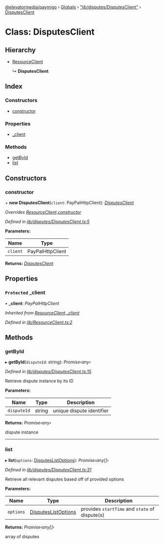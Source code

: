 [@elevatormedia/paymigo](../README.md) › [Globals](../globals.md) › ["lib/disputes/DisputesClient"](../modules/_lib_disputes_disputesclient_.md) › [DisputesClient](_lib_disputes_disputesclient_.disputesclient.md)

# Class: DisputesClient

## Hierarchy

-   [ResourceClient](_lib_resourceclient_.resourceclient.md)

    ↳ **DisputesClient**

## Index

### Constructors

-   [constructor](_lib_disputes_disputesclient_.disputesclient.md#constructor)

### Properties

-   [\_client](_lib_disputes_disputesclient_.disputesclient.md#protected-_client)

### Methods

-   [getById](_lib_disputes_disputesclient_.disputesclient.md#getbyid)
-   [list](_lib_disputes_disputesclient_.disputesclient.md#list)

## Constructors

### constructor

\+ **new DisputesClient**(`client`: PayPalHttpClient): _[DisputesClient](_lib_disputes_disputesclient_.disputesclient.md)_

_Overrides [ResourceClient](_lib_resourceclient_.resourceclient.md).[constructor](_lib_resourceclient_.resourceclient.md#constructor)_

_Defined in [lib/disputes/DisputesClient.ts:5](https://github.com/ELEVATORmedia/paymigo/blob/0b66b83/src/lib/disputes/DisputesClient.ts#L5)_

**Parameters:**

| Name     | Type             |
| -------- | ---------------- |
| `client` | PayPalHttpClient |

**Returns:** _[DisputesClient](_lib_disputes_disputesclient_.disputesclient.md)_

## Properties

### `Protected` \_client

• **\_client**: _PayPalHttpClient_

_Inherited from [ResourceClient](_lib_resourceclient_.resourceclient.md).[\_client](_lib_resourceclient_.resourceclient.md#protected-_client)_

_Defined in [lib/ResourceClient.ts:2](https://github.com/ELEVATORmedia/paymigo/blob/0b66b83/src/lib/ResourceClient.ts#L2)_

## Methods

### getById

▸ **getById**(`disputeId`: string): _Promise‹any›_

_Defined in [lib/disputes/DisputesClient.ts:15](https://github.com/ELEVATORmedia/paymigo/blob/0b66b83/src/lib/disputes/DisputesClient.ts#L15)_

Retrieve dispute instance by its ID

**Parameters:**

| Name        | Type   | Description               |
| ----------- | ------ | ------------------------- |
| `disputeId` | string | unique dispute identifier |

**Returns:** _Promise‹any›_

dispute instance

---

### list

▸ **list**(`options`: [DisputesListOptions](../modules/_types_disputes_.md#disputeslistoptions)): _Promise‹any[]›_

_Defined in [lib/disputes/DisputesClient.ts:31](https://github.com/ELEVATORmedia/paymigo/blob/0b66b83/src/lib/disputes/DisputesClient.ts#L31)_

Retrieve all relevant disputes based off of provided options

**Parameters:**

| Name      | Type                                                                      | Description                                    |
| --------- | ------------------------------------------------------------------------- | ---------------------------------------------- |
| `options` | [DisputesListOptions](../modules/_types_disputes_.md#disputeslistoptions) | provides `startTime` and `state` of dispute(s) |

**Returns:** _Promise‹any[]›_

array of disputes
